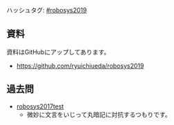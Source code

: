 ハッシュタグ: <a href="https://twitter.com/hashtag/robosys2019?f=tweets&amp;src=hash">#robosys2019</a>
<h2>資料</h2>
資料はGitHubにアップしてあります。
<ul>
 	<li><a href="https://github.com/ryuichiueda/robosys2018">https://github.com/ryuichiueda/robosys2019</a></li>
</ul>
<h2>過去問</h2>
<ul>
 	<li><a href="https://lab.ueda.tech/wp-content/uploads/2019/01/robosys2017test.pdf">robosys2017test</a>
<ul>
 	<li>微妙に文言をいじって丸暗記に対抗するつもりです。</li>
</ul>
</li>
</ul>
